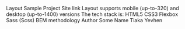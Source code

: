 Layout Sample Project
Site link
Layout supports mobile (up-to-320) and desktop (up-to-1400) versions
The tech stack is:
HTML5
CSS3
Flexbox
Sass (Scss)
BEM methodology
Author
Some Name Tiaka Yevhen
